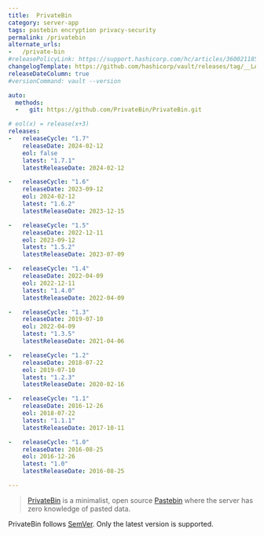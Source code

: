 ```yaml
---
title:  PrivateBin
category: server-app
tags: pastebin encryption privacy-security
permalink: /privatebin
alternate_urls:
-   /private-bin
#releasePolicyLink: https://support.hashicorp.com/hc/articles/360021185113
changelogTemplate: https://github.com/hashicorp/vault/releases/tag/__LATEST__
releaseDateColumn: true
#versionCommand: vault --version

auto:
  methods:
  -   git: https://github.com/PrivateBin/PrivateBin.git

# eol(x) = release(x+3)
releases:
-   releaseCycle: "1.7"
    releaseDate: 2024-02-12
    eol: false
    latest: "1.7.1"
    latestReleaseDate: 2024-02-12

-   releaseCycle: "1.6"
    releaseDate: 2023-09-12
    eol: 2024-02-12
    latest: "1.6.2"
    latestReleaseDate: 2023-12-15

-   releaseCycle: "1.5"
    releaseDate: 2022-12-11
    eol: 2023-09-12
    latest: "1.5.2"
    latestReleaseDate: 2023-07-09

-   releaseCycle: "1.4"
    releaseDate: 2022-04-09
    eol: 2022-12-11
    latest: "1.4.0"
    latestReleaseDate: 2022-04-09

-   releaseCycle: "1.3"
    releaseDate: 2019-07-10
    eol: 2022-04-09
    latest: "1.3.5"
    latestReleaseDate: 2021-04-06

-   releaseCycle: "1.2"
    releaseDate: 2018-07-22
    eol: 2019-07-10
    latest: "1.2.3"
    latestReleaseDate: 2020-02-16

-   releaseCycle: "1.1"
    releaseDate: 2016-12-26
    eol: 2018-07-22
    latest: "1.1.1"
    latestReleaseDate: 2017-10-11 

-   releaseCycle: "1.0"
    releaseDate: 2016-08-25
    eol: 2016-12-26
    latest: "1.0"
    latestReleaseDate: 2016-08-25

---
```


> [PrivateBin](https://privatebin.info/) is a minimalist, open source [Pastebin](https://pastebin.com/) where the server
> has zero knowledge of pasted data.


PrivateBin follows [SemVer](https://semver.org/). Only the latest version is supported.
